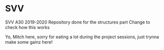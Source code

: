 # SVV
SVV  A30 2019-2020
Repository done for the structures part
Change to check how this works

Yo, Mitch here, sorry for eating a lot during the project sessions, just trynna make some gainz here!
